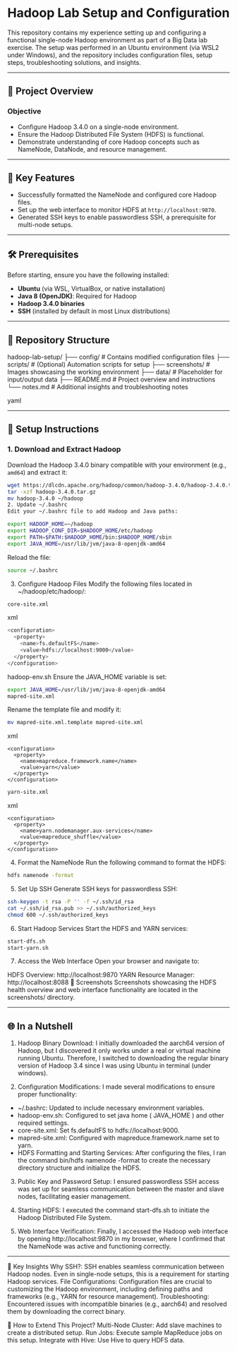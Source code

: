 # Hadoop Lab Setup and Configuration

This repository contains my experience setting up and configuring a functional single-node Hadoop environment as part of a Big Data lab exercise. The setup was performed in an Ubuntu environment (via WSL2 under Windows), and the repository includes configuration files, setup steps, troubleshooting solutions, and insights.

---

## 🚀 Project Overview

### Objective
- Configure Hadoop 3.4.0 on a single-node environment.
- Ensure the Hadoop Distributed File System (HDFS) is functional.
- Demonstrate understanding of core Hadoop concepts such as NameNode, DataNode, and resource management.

---

## 🔧 Key Features
- Successfully formatted the NameNode and configured core Hadoop files.
- Set up the web interface to monitor HDFS at `http://localhost:9870`.
- Generated SSH keys to enable passwordless SSH, a prerequisite for multi-node setups.

---

## 🛠️ Prerequisites

Before starting, ensure you have the following installed:

- **Ubuntu** (via WSL, VirtualBox, or native installation)
- **Java 8 (OpenJDK)**: Required for Hadoop
- **Hadoop 3.4.0 binaries**
- **SSH** (installed by default in most Linux distributions)

---

## 📂 Repository Structure

hadoop-lab-setup/ ├── config/ # Contains modified configuration files ├── scripts/ # (Optional) Automation scripts for setup ├── screenshots/ # Images showcasing the working environment ├── data/ # Placeholder for input/output data ├── README.md # Project overview and instructions └── notes.md # Additional insights and troubleshooting notes

yaml

---

## 📜 Setup Instructions

### 1. Download and Extract Hadoop
Download the Hadoop 3.4.0 binary compatible with your environment (e.g., `amd64`) and extract it:
```bash
wget https://dlcdn.apache.org/hadoop/common/hadoop-3.4.0/hadoop-3.4.0.tar.gz
tar -xzf hadoop-3.4.0.tar.gz
mv hadoop-3.4.0 ~/hadoop
2. Update ~/.bashrc
Edit your ~/.bashrc file to add Hadoop and Java paths:
```

```bash
export HADOOP_HOME=~/hadoop
export HADOOP_CONF_DIR=$HADOOP_HOME/etc/hadoop
export PATH=$PATH:$HADOOP_HOME/bin:$HADOOP_HOME/sbin
export JAVA_HOME=/usr/lib/jvm/java-8-openjdk-amd64
```

Reload the file:

```bash
source ~/.bashrc
```

3. Configure Hadoop Files
Modify the following files located in ~/hadoop/etc/hadoop/:
```bash
core-site.xml
```
xml

```bash
<configuration>
  <property>
    <name>fs.defaultFS</name>
    <value>hdfs://localhost:9000</value>
  </property>
</configuration>
```

hadoop-env.sh
Ensure the JAVA_HOME variable is set:
```bash
export JAVA_HOME=/usr/lib/jvm/java-8-openjdk-amd64
mapred-site.xml
```

Rename the template file and modify it:

```bash
mv mapred-site.xml.template mapred-site.xml
```

xml

```
<configuration>
  <property>
    <name>mapreduce.framework.name</name>
    <value>yarn</value>
  </property>
</configuration>
```
```bash
yarn-site.xml
```

xml
```
<configuration>
  <property>
    <name>yarn.nodemanager.aux-services</name>
    <value>mapreduce_shuffle</value>
  </property>
</configuration>
```

4. Format the NameNode
Run the following command to format the HDFS:

```bash
hdfs namenode -format
```

5. Set Up SSH
Generate SSH keys for passwordless SSH:

```bash
ssh-keygen -t rsa -P '' -f ~/.ssh/id_rsa
cat ~/.ssh/id_rsa.pub >> ~/.ssh/authorized_keys
chmod 600 ~/.ssh/authorized_keys
```

6. Start Hadoop Services
Start the HDFS and YARN services:

```bash
start-dfs.sh
start-yarn.sh
```

7. Access the Web Interface
Open your browser and navigate to:

HDFS Overview: http://localhost:9870
YARN Resource Manager: http://localhost:8088
📸 Screenshots
Screenshots showcasing the HDFS health overview and web interface functionality are located in the screenshots/ directory.

---

## 🌐 In a Nutshell
1. Hadoop Binary Download: I initially downloaded the aarch64 version of Hadoop, but I discovered it only works under a real or virtual machine running Ubuntu. Therefore, I switched to downloading the regular binary version of Hadoop 3.4 since I was using Ubuntu in terminal (under windows).

2. Configuration Modifications: I made several modifications to ensure proper functionality:

* ~/.bashrc: Updated to include necessary environment variables.
* hadoop-env.sh: Configured to set java home ( JAVA_HOME  )  and other required settings.
* core-site.xml: Set fs.defaultFS to hdfs://localhost:9000.
* mapred-site.xml: Configured with mapreduce.framework.name set to yarn.
* HDFS Formatting and Starting Services: After configuring the files, I ran the command bin/hdfs namenode -format to create the necessary directory structure and initialize the HDFS.

3. Public Key and Password Setup: I ensured passwordless SSH access was set up for seamless communication between the master and slave nodes, facilitating easier management.

4. Starting HDFS: I executed the command start-dfs.sh to initiate the Hadoop Distributed File System.

5. Web Interface Verification: Finally, I accessed the Hadoop web interface by opening http://localhost:9870 in my browser, where I confirmed that the NameNode was active and functioning correctly.


---


📖 Key Insights
Why SSH?: SSH enables seamless communication between Hadoop nodes. Even in single-node setups, this is a requirement for starting Hadoop services.
File Configurations: Configuration files are crucial to customizing the Hadoop environment, including defining paths and frameworks (e.g., YARN for resource management).
Troubleshooting: Encountered issues with incompatible binaries (e.g., aarch64) and resolved them by downloading the correct binary.


🤔 How to Extend This Project?
Multi-Node Cluster: Add slave machines to create a distributed setup.
Run Jobs: Execute sample MapReduce jobs on this setup.
Integrate with Hive: Use Hive to query HDFS data.
